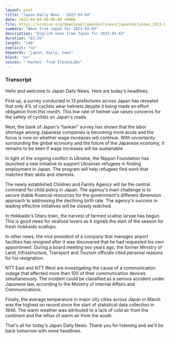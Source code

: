 ```yaml
---
layout: post
title: "Japan Daily News - 2023-04-04"
date: 2023-04-04 09:00:00 +0900
file: https://archive.org/download/japandailynews/japandailynews_2023-04-04.mp3
summary: "News from Japan for 2023-04-03"
description: "English news from Japan for 2023-04-03"
duration: "02:26" 
length: "146"
explicit: "no" 
keywords: "japan, daily, news"
block: "no" 
voices: "'Rachel' from ElevenLabs"
---
```


### Transcript

Hello and welcome to Japan Daily News. Here are today's headlines.

First up, a survey conducted in 13 prefectures across Japan has revealed that only 4% of cyclists wear helmets despite it being made an effort obligation from this month. This low rate of helmet use raises concerns for the safety of cyclists on Japan's roads.

Next, the bank of Japan's "tankan" survey has shown that the labor shortage among Japanese companies is becoming more acute and the focus is now on whether wage increases will continue. With uncertainty surrounding the global economy and the future of the Japanese economy, it remains to be seen if wage increases will be sustainable

In light of the ongoing conflict in Ukraine, the Nippon Foundation has launched a new initiative to support Ukrainian refugees in finding employment in Japan. The program will help refugees find work that matches their skills and interests.

The newly established Children and Family Agency will be the central command for child policy in Japan. The agency's main challenge is to secure stable financial resources for the government's different dimension approach to addressing the declining birth rate. The agency's success in leading effective initiatives will be closely watched.

In Hokkaido's Otaru town, the harvest of farmed scallop larvae has begun. This is good news for seafood lovers as it signals the start of the season for fresh Hokkaido scallops.

In other news, the vice president of a company that manages airport facilities has resigned after it was discovered that he had requested his own appointment. During a board meeting two years ago, the former Ministry of Land, Infrastructure, Transport and Tourism officials cited personal reasons for his resignation.

NTT East and NTT West are investigating the cause of a communication outage that affected more than 100 of their communication devices simultaneously. The incident could be classified as a serious accident under Japanese law, according to the Ministry of Internal Affairs and Communications.

Finally, the average temperature in major city cities across Japan in March was the highest on record since the start of statistical data collection in 1946. The warm weather was attributed to a lack of cold air from the continent and the influx of warm air from the south.

That's all for today's Japan Daily News. Thank you for listening and we'll be back tomorrow with more headlines.

